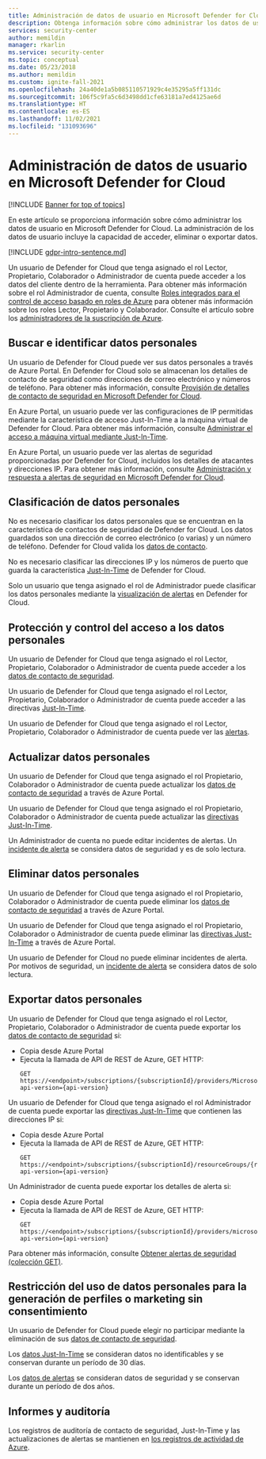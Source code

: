 ```yaml
---
title: Administración de datos de usuario en Microsoft Defender for Cloud | Microsoft Docs
description: Obtenga información sobre cómo administrar los datos de usuario en Microsoft Defender for Cloud. La administración de los datos de usuario incluye la capacidad de acceder, eliminar o exportar datos.
services: security-center
author: memildin
manager: rkarlin
ms.service: security-center
ms.topic: conceptual
ms.date: 05/23/2018
ms.author: memildin
ms.custom: ignite-fall-2021
ms.openlocfilehash: 24a40de1a5b085110571929c4e35295a5ff131dc
ms.sourcegitcommit: 106f5c9fa5c6d3498dd1cfe63181a7ed4125ae6d
ms.translationtype: HT
ms.contentlocale: es-ES
ms.lasthandoff: 11/02/2021
ms.locfileid: "131093696"
---
```

# <a name="manage-user-data-in-microsoft-defender-for-cloud"></a>Administración de datos de usuario en Microsoft Defender for Cloud

[!INCLUDE [Banner for top of topics](./includes/banner.md)]

En este artículo se proporciona información sobre cómo administrar los datos de usuario en Microsoft Defender for Cloud. La administración de los datos de usuario incluye la capacidad de acceder, eliminar o exportar datos.

[!INCLUDE [gdpr-intro-sentence.md](../../includes/gdpr-intro-sentence.md)]

Un usuario de Defender for Cloud que tenga asignado el rol Lector, Propietario, Colaborador o Administrador de cuenta puede acceder a los datos del cliente dentro de la herramienta. Para obtener más información sobre el rol Administrador de cuenta, consulte [Roles integrados para el control de acceso basado en roles de Azure](../role-based-access-control/built-in-roles.md) para obtener más información sobre los roles Lector, Propietario y Colaborador. Consulte el artículo sobre los [administradores de la suscripción de Azure](../cost-management-billing/manage/add-change-subscription-administrator.md).

## <a name="searching-for-and-identifying-personal-data"></a>Buscar e identificar datos personales
Un usuario de Defender for Cloud puede ver sus datos personales a través de Azure Portal. En Defender for Cloud solo se almacenan los detalles de contacto de seguridad como direcciones de correo electrónico y números de teléfono. Para obtener más información, consulte [Provisión de detalles de contacto de seguridad en Microsoft Defender for Cloud](configure-email-notifications.md).

En Azure Portal, un usuario puede ver las configuraciones de IP permitidas mediante la característica de acceso Just-In-Time a la máquina virtual de Defender for Cloud. Para obtener más información, consulte [Administrar el acceso a máquina virtual mediante Just-In-Time](just-in-time-access-usage.md).

En Azure Portal, un usuario puede ver las alertas de seguridad proporcionadas por Defender for Cloud, incluidos los detalles de atacantes y direcciones IP. Para obtener más información, consulte [Administración y respuesta a alertas de seguridad en Microsoft Defender for Cloud](managing-and-responding-alerts.md).

## <a name="classifying-personal-data"></a>Clasificación de datos personales
No es necesario clasificar los datos personales que se encuentran en la característica de contactos de seguridad de Defender for Cloud. Los datos guardados son una dirección de correo electrónico (o varias) y un número de teléfono. Defender for Cloud valida los [datos de contacto](configure-email-notifications.md).

No es necesario clasificar las direcciones IP y los números de puerto que guarda la característica [Just-In-Time](just-in-time-access-usage.md) de Defender for Cloud.

Solo un usuario que tenga asignado el rol de Administrador puede clasificar los datos personales mediante la [visualización de alertas](managing-and-responding-alerts.md) en Defender for Cloud.

## <a name="securing-and-controlling-access-to-personal-data"></a>Protección y control del acceso a los datos personales
Un usuario de Defender for Cloud que tenga asignado el rol Lector, Propietario, Colaborador o Administrador de cuenta puede acceder a los [datos de contacto de seguridad](configure-email-notifications.md).

Un usuario de Defender for Cloud que tenga asignado el rol Lector, Propietario, Colaborador o Administrador de cuenta puede acceder a las directivas [Just-In-Time](just-in-time-access-usage.md).

Un usuario de Defender for Cloud que tenga asignado el rol Lector, Propietario, Colaborador o Administrador de cuenta puede ver las [alertas](managing-and-responding-alerts.md).

## <a name="updating-personal-data"></a>Actualizar datos personales
Un usuario de Defender for Cloud que tenga asignado el rol Propietario, Colaborador o Administrador de cuenta puede actualizar los [datos de contacto de seguridad](configure-email-notifications.md) a través de Azure Portal.

Un usuario de Defender for Cloud que tenga asignado el rol Propietario, Colaborador o Administrador de cuenta puede actualizar las [directivas Just-In-Time](just-in-time-access-usage.md).

Un Administrador de cuenta no puede editar incidentes de alertas. Un [incidente de alerta](managing-and-responding-alerts.md) se considera datos de seguridad y es de solo lectura.

## <a name="deleting-personal-data"></a>Eliminar datos personales
Un usuario de Defender for Cloud que tenga asignado el rol Propietario, Colaborador o Administrador de cuenta puede eliminar los [datos de contacto de seguridad](configure-email-notifications.md) a través de Azure Portal.

Un usuario de Defender for Cloud que tenga asignado el rol Propietario, Colaborador o Administrador de cuenta puede eliminar las [directivas Just-In-Time](just-in-time-access-usage.md) a través de Azure Portal.

Un usuario de Defender for Cloud no puede eliminar incidentes de alerta. Por motivos de seguridad, un [incidente de alerta](managing-and-responding-alerts.md) se considera datos de solo lectura.

## <a name="exporting-personal-data"></a>Exportar datos personales
Un usuario de Defender for Cloud que tenga asignado el rol Lector, Propietario, Colaborador o Administrador de cuenta puede exportar los [datos de contacto de seguridad](configure-email-notifications.md) si:

- Copia desde Azure Portal
- Ejecuta la llamada de API de REST de Azure, GET HTTP:
  ```HTTP
  GET https://<endpoint>/subscriptions/{subscriptionId}/providers/Microsoft.Security/securityContacts?api-version={api-version}
  ```

Un usuario de Defender for Cloud que tenga asignado el rol Administrador de cuenta puede exportar las [directivas Just-In-Time](just-in-time-access-usage.md) que contienen las direcciones IP si:

- Copia desde Azure Portal
- Ejecuta la llamada de API de REST de Azure, GET HTTP:
  ```HTTP
  GET https://<endpoint>/subscriptions/{subscriptionId}/resourceGroups/{resourceGroup}/providers/Microsoft.Security/locations/{location}/jitNetworkAccessPolicies/default?api-version={api-version}
  ```

Un Administrador de cuenta puede exportar los detalles de alerta si:

- Copia desde Azure Portal
- Ejecuta la llamada de API de REST de Azure, GET HTTP:
  ```HTTP
  GET https://<endpoint>/subscriptions/{subscriptionId}/providers/microsoft.Security/alerts?api-version={api-version}
  ```

Para obtener más información, consulte [Obtener alertas de seguridad (colección GET)](/previous-versions/azure/reference/mt704050(v=azure.100)).

## <a name="restricting-the-use-of-personal-data-for-profiling-or-marketing-without-consent"></a>Restricción del uso de datos personales para la generación de perfiles o marketing sin consentimiento
Un usuario de Defender for Cloud puede elegir no participar mediante la eliminación de sus [datos de contacto de seguridad](configure-email-notifications.md).

Los [datos Just-In-Time](just-in-time-access-usage.md) se consideran datos no identificables y se conservan durante un período de 30 días.

Los [datos de alertas](managing-and-responding-alerts.md) se consideran datos de seguridad y se conservan durante un período de dos años.

## <a name="auditing-and-reporting"></a>Informes y auditoría
Los registros de auditoría de contacto de seguridad, Just-In-Time y las actualizaciones de alertas se mantienen en [los registros de actividad de Azure](../azure-monitor/essentials/platform-logs-overview.md).
